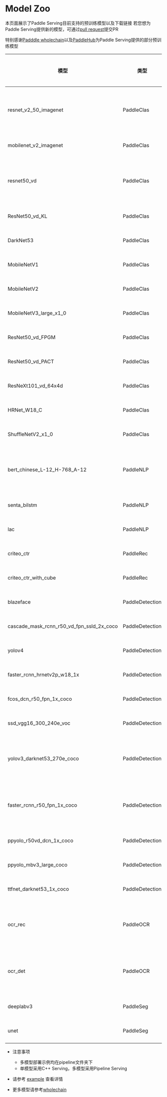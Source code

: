 # Model Zoo

本页面展示了Paddle Serving目前支持的预训练模型以及下载链接
若您想为Paddle Serving提供新的模型，可通过[pull request](https://github.com/PaddlePaddle/Serving/pulls)提交PR

特别感谢[Padddle wholechain](https://www.paddlepaddle.org.cn/wholechain)以及[PaddleHub](https://www.paddlepaddle.org.cn/hub)为Paddle Serving提供的部分预训练模型


| 模型 | 类型 | 部署方式 | 下载 | 服务端 |
| --- | --- | --- | ---- | --- |
| resnet_v2_50_imagenet | PaddleClas | [单模型](../examples/PaddleClas/resnet_v2_50)/[多模型](../examples/pipeline/PaddleClas/ResNet_V2_50) | [.tar.gz](https://paddle-serving.bj.bcebos.com/paddle_hub_models/image/ImageClassification/resnet_v2_50_imagenet.tar.gz) | Pipeline Serving, C++ Serving|
| mobilenet_v2_imagenet | PaddleClas | [单模型](../examples/PaddleClas/mobilenet) | [.tar.gz](https://paddle-serving.bj.bcebos.com/paddle_hub_models/image/ImageClassification/mobilenet_v2_imagenet.tar.gz) |C++ Serving|
| resnet50_vd | PaddleClas | [单模型](../examples/PaddleClas/imagenet)/[多模型](../examples/pipeline/PaddleClas/ResNet50_vd) | [.tar.gz](https://paddle-serving.bj.bcebos.com/ResNet50_vd.tar) |Pipeline Serving, C++ Serving|
| ResNet50_vd_KL | PaddleClas | [多模型](../examples/pipeline/PaddleClas/ResNet50_vd_KL) | [.tar](https://paddle-serving.bj.bcebos.com/model/ResNet50_vd_KL.tar) |Pipeline Serving|
| DarkNet53 | PaddleClas | [多模型](../examples/pipeline/PaddleClas/DarkNet53) | [.tar](https://paddle-serving.bj.bcebos.com/model/DarkNet53.tar) |Pipeline Serving|
| MobileNetV1 | PaddleClas | [多模型](../examples/pipeline/PaddleClas/MobileNetV1) | [.tar](https://paddle-serving.bj.bcebos.com/model/MobileNetV1.tar) |Pipeline Serving|
| MobileNetV2 | PaddleClas | [多模型](../examples/pipeline/PaddleClas/MobileNetV2) | [.tar](https://paddle-serving.bj.bcebos.com/model/MobileNetV2.tar) |Pipeline Serving|
| MobileNetV3_large_x1_0 | PaddleClas | [多模型](../examples/pipeline/PaddleClas/MobileNetV3_large_x1_0) | [.tar](https://paddle-serving.bj.bcebos.com/model/MobileNetV3_large_x1_0.tar) |Pipeline Serving|
| ResNet50_vd_FPGM | PaddleClas | [多模型](../examples/pipeline/PaddleClas/ResNet50_vd_FPGM) | [.tar](https://paddle-serving.bj.bcebos.com/model/ResNet50_vd_FPGM.tar) |Pipeline Serving|
| ResNet50_vd_PACT | PaddleClas | [多模型](../examples/pipeline/PaddleClas/ResNet50_vd_PACT) | [.tar](https://paddle-serving.bj.bcebos.com/model/ResNet50_vd_PACT.tar) |Pipeline Serving|
| ResNeXt101_vd_64x4d | PaddleClas | [多模型](../examples/pipeline/PaddleClas/ResNeXt101_vd_64x4d) | [.tar](https://paddle-serving.bj.bcebos.com/model/ResNeXt101_vd_64x4d.tar) |Pipeline Serving|
| HRNet_W18_C | PaddleClas | [多模型](../examples/pipeline/PaddleClas/HRNet_W18_C) | [.tar](https://paddle-serving.bj.bcebos.com/model/HRNet_W18_C.tar) |Pipeline Serving|
| ShuffleNetV2_x1_0 | PaddleClas | [多模型](../examples/pipeline/PaddleClas/ShuffleNetV2_x1_0) | [.tar](https://paddle-serving.bj.bcebos.com/model/ShuffleNetV2_x1_0.tar) |Pipeline Serving|
| bert_chinese_L-12_H-768_A-12 | PaddleNLP | [单模型](../examples/PaddleNLP/bert)/[多模型](../examples/pipeline/bert) | [.tar.gz](https://paddle-serving.bj.bcebos.com/paddle_hub_models/text/SemanticModel/bert_chinese_L-12_H-768_A-12.tar.gz) |Pipeline Serving, C++ Serving|
| senta_bilstm | PaddleNLP | [单模型](../examples/PaddleNLP/senta) | [.tar.gz](https://paddle-serving.bj.bcebos.com/paddle_hub_models/text/SentimentAnalysis/senta_bilstm.tar.gz) |C++ Serving|
| lac | PaddleNLP | [单模型](../examples/PaddleNLP/lac) | [.tar.gz](https://paddle-serving.bj.bcebos.com/paddle_hub_models/text/LexicalAnalysis/lac.tar.gz) | C++ Serving|
| criteo_ctr | PaddleRec | [单模型](../examples/PaddleRec/criteo_ctr) | [.tar.gz](https://paddle-serving.bj.bcebos.com/criteo_ctr_example/criteo_ctr_demo_model.tar.gz) | C++ Serving |
| criteo_ctr_with_cube | PaddleRec | [单模型](../examples/PaddleRec/criteo_ctr_with_cube) | [.tar.gz](https://paddle-serving.bj.bcebos.com/unittest/ctr_cube_unittest.tar.gz) |C++ Serving|
| blazeface | PaddleDetection | [单模型](../examples/PaddleDetection/blazeface) | [.tar.gz](https://paddle-serving.bj.bcebos.com/paddle_hub_models/image/ObjectDetection/blazeface.tar.gz) |C++ Serving|
| cascade_mask_rcnn_r50_vd_fpn_ssld_2x_coco | PaddleDetection | [单模型](../examples/PaddleDetection/cascade_rcnn) | [.tar.gz](https://paddle-serving.bj.bcebos.com/pddet_demo/cascade_mask_rcnn_r50_vd_fpn_ssld_2x_coco_serving.tar.gz) |C++ Serving|
| yolov4 | PaddleDetection | [单模型](../examples/PaddleDetection/yolov4) | [.tar.gz](https://paddle-serving.bj.bcebos.com/paddle_hub_models/image/ObjectDetection/yolov4.tar.gz) |C++ Serving|
| faster_rcnn_hrnetv2p_w18_1x | PaddleDetection | [单模型](../examples/PaddleDetection/faster_rcnn_hrnetv2p_w18_1x) | [.tar.gz](https://paddle-serving.bj.bcebos.com/pddet_demo/faster_rcnn_hrnetv2p_w18_1x.tar.gz) |C++ Serving|
| fcos_dcn_r50_fpn_1x_coco | PaddleDetection | [单模型](../examples/PaddleDetection/fcos_dcn_r50_fpn_1x_coco) | [.tar.gz](https://paddle-serving.bj.bcebos.com/pddet_demo/2.0/fcos_dcn_r50_fpn_1x_coco.tar) |C++ Serving|
| ssd_vgg16_300_240e_voc | PaddleDetection |  [单模型](../examples/PaddleDetection/ssd_vgg16_300_240e_voc) | [.tar](https://paddle-serving.bj.bcebos.com/pddet_demo/2.0/ssd_vgg16_300_240e_voc.tar) |C++ Serving |
| yolov3_darknet53_270e_coco  | PaddleDetection | [单模型](../examples/PaddleDetection/yolov3_darknet53_270e_coco)/[多模型](../examples/pipeline/PaddleDetection/yolov3) | [.tar](https://paddle-serving.bj.bcebos.com/pddet_demo/2.0/yolov3_darknet53_270e_coco.tar) |Pipeline Serving, C++ Serving |
| faster_rcnn_r50_fpn_1x_coco | PaddleDetection | [单模型](../examples/PaddleDetection/faster_rcnn_r50_fpn_1x_coco)/[多模型](../examples/pipeline/PaddleDetection/faster_rcnn) | [.tar](https://paddle-serving.bj.bcebos.com/pddet_demo/2.0/faster_rcnn_r50_fpn_1x_coco.tar) |Pipeline Serving, C++ Serving |
| ppyolo_r50vd_dcn_1x_coco | PaddleDetection |  [单模型](../examples/PaddleDetection/ppyolo_r50vd_dcn_1x_coco) | [.tar](https://paddle-serving.bj.bcebos.com/pddet_demo/2.0/ppyolo_r50vd_dcn_1x_coco.tar) |C++ Serving |
| ppyolo_mbv3_large_coco | PaddleDetection |  [多模型](../examples/pipeline/PaddleDetection/ppyolo_mbv3) | [.tar](https://paddle-serving.bj.bcebos.com/pddet_demo/2.0/ppyolo_mbv3_large_coco.tar) |Pipeline Serving |
| ttfnet_darknet53_1x_coco | PaddleDetection | [单模型](../examples/PaddleDetection/ttfnet_darknet53_1x_coco) | [.tar](https://paddle-serving.bj.bcebos.com/pddet_demo/ttfnet_darknet53_1x_coco.tar) |C++ Serving |
| ocr_rec | PaddleOCR | [单模型](../examples/PaddleOCR/ocr_rec_det)/[多模型](../examples/pipeline/ocr) | [.tar.gz](https://paddle-serving.bj.bcebos.com/paddle_hub_models/image/OCR/ocr_rec.tar.gz) |Pipeline Serving, C++ Serving |
| ocr_det | PaddleOCR | [单模型](../examples/PaddleOCR/ocr_rec_det)/[多模型](../examples/pipeline/ocr) | [.tar.gz](https://paddle-serving.bj.bcebos.com/ocr/ocr_det.tar.gz) |Pipeline Serving, C++ Serving |
| deeplabv3 | PaddleSeg | [单模型](../examples/PaddleSeg/deeplabv3) | [.tar.gz](https://paddle-serving.bj.bcebos.com/paddle_hub_models/image/ImageSegmentation/deeplabv3.tar.gz) | C++ Serving |
| unet | PaddleSeg | [单模型](../examples/PaddleSeg/unet_for_image_seg) | [.tar.gz](https://paddle-serving.bj.bcebos.com/paddle_hub_models/image/ImageSegmentation/unet.tar.gz) |C++ Serving |

- 注意事项
  - 多模型部署示例均在pipeline文件夹下
  - 单模型采用C++ Serving，多模型采用Pipeline Serving

- 请参考 [example](../examples) 查看详情

- 更多模型请参考[wholechain](https://www.paddlepaddle.org.cn/wholechain)

